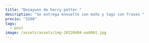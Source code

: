 ```yaml
---
title: "Desayuno de harry potter "
description: "Se entrega envuelto con moño y tags con frases "
precio: "3200"
tags:
  - post
image: /assets/assets/img-20220404-wa0061.jpg
---
```

